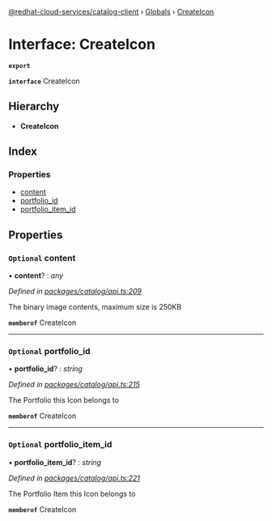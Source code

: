 [@redhat-cloud-services/catalog-client](../README.md) › [Globals](../globals.md) › [CreateIcon](createicon.md)

# Interface: CreateIcon

**`export`** 

**`interface`** CreateIcon

## Hierarchy

* **CreateIcon**

## Index

### Properties

* [content](createicon.md#optional-content)
* [portfolio_id](createicon.md#optional-portfolio_id)
* [portfolio_item_id](createicon.md#optional-portfolio_item_id)

## Properties

### `Optional` content

• **content**? : *any*

*Defined in [packages/catalog/api.ts:209](https://github.com/Hyperkid123/javascript-clients/blob/master/packages/catalog/api.ts#L209)*

The binary image contents, maximum size is 250KB

**`memberof`** CreateIcon

___

### `Optional` portfolio_id

• **portfolio_id**? : *string*

*Defined in [packages/catalog/api.ts:215](https://github.com/Hyperkid123/javascript-clients/blob/master/packages/catalog/api.ts#L215)*

The Portfolio this Icon belongs to

**`memberof`** CreateIcon

___

### `Optional` portfolio_item_id

• **portfolio_item_id**? : *string*

*Defined in [packages/catalog/api.ts:221](https://github.com/Hyperkid123/javascript-clients/blob/master/packages/catalog/api.ts#L221)*

The Portfolio Item this Icon belongs to

**`memberof`** CreateIcon
